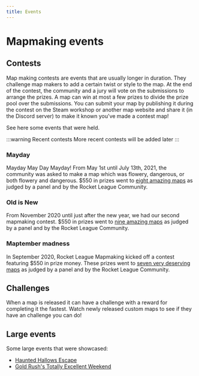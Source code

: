 ```yaml
---
title: Events
---
```


# Mapmaking events

## Contests

Map making contests are events that are usually longer in duration. They challenge map makers to add a certain twist or style to the map.
At the end of the contest, the community and a jury will vote on the submissions to arrange the prizes. A map can win at most a few prizes to divide the prize pool over the submissions. You can submit your map by publishing it during the contest on the Steam workshop or another map website and share it (in the Discord server) to make it known you've made a contest map!

See here some events that were held.

:::warning Recent contests
More recent contests will be added later
:::

### Mayday

Mayday May Day Mayday! From May 1st until July 13th, 2021, the community was asked to make a map which was flowery, dangerous, or both flowery and dangerous. $550 in prizes went to <a href="https://imgur.com/gallery/kbp3Jzz">eight amazing maps</a> as judged by a panel and by the Rocket League Community.

### Old is New

From November 2020 until just after the new year, we had our second mapmaking contest. $550 in prizes went to <a href="https://imgur.com/gallery/JVvUSQT">nine amazing maps</a> as judged by a panel and by the Rocket League Community.

### Maptember madness

In September 2020, Rocket League Mapmaking kicked off a contest featuring $550 in prize money. These prizes went to <a href="https://imgur.com/gallery/TElpGKG">seven very deserving maps</a> as judged by a panel and by the Rocket League Community.

## Challenges

When a map is released it can have a challenge with a reward for completing it the fastest.
Watch newly released custom maps to see if they have an challenge you can do!

## Large events

Some large events that were showcased:

- [Haunted Hallows Escape](https://steamcommunity.com/workshop/filedetails/?id=2883141108)
- [Gold Rush's Totally Excellent Weekend](https://steamcommunity.com/workshop/filedetails/?id=2857462563)
